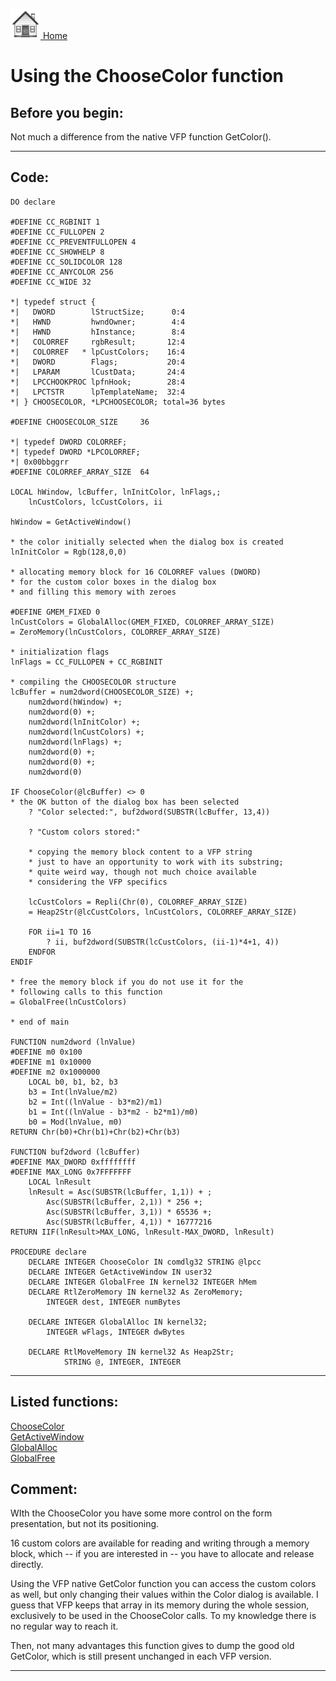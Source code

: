 [<img src="../images/home.png"> Home ](https://github.com/VFPX/Win32API)  

# Using the ChooseColor function

## Before you begin:
Not much a difference from the native VFP function GetColor().  
  
***  


## Code:
```foxpro  
DO declare

#DEFINE CC_RGBINIT 1
#DEFINE CC_FULLOPEN 2
#DEFINE CC_PREVENTFULLOPEN 4
#DEFINE CC_SHOWHELP 8
#DEFINE CC_SOLIDCOLOR 128
#DEFINE CC_ANYCOLOR 256
#DEFINE CC_WIDE 32

*| typedef struct {
*|   DWORD        lStructSize;      0:4
*|   HWND         hwndOwner;        4:4
*|   HWND         hInstance;        8:4
*|   COLORREF     rgbResult;       12:4
*|   COLORREF   * lpCustColors;    16:4
*|   DWORD        Flags;           20:4
*|   LPARAM       lCustData;       24:4
*|   LPCCHOOKPROC lpfnHook;        28:4
*|   LPCTSTR      lpTemplateName;  32:4
*| } CHOOSECOLOR, *LPCHOOSECOLOR; total=36 bytes

#DEFINE CHOOSECOLOR_SIZE     36

*| typedef DWORD COLORREF;
*| typedef DWORD *LPCOLORREF;
*| 0x00bbggrr
#DEFINE COLORREF_ARRAY_SIZE  64

LOCAL hWindow, lcBuffer, lnInitColor, lnFlags,;
	lnCustColors, lcCustColors, ii

hWindow = GetActiveWindow()

* the color initially selected when the dialog box is created
lnInitColor = Rgb(128,0,0)

* allocating memory block for 16 COLORREF values (DWORD)
* for the custom color boxes in the dialog box
* and filling this memory with zeroes

#DEFINE GMEM_FIXED 0
lnCustColors = GlobalAlloc(GMEM_FIXED, COLORREF_ARRAY_SIZE)
= ZeroMemory(lnCustColors, COLORREF_ARRAY_SIZE)

* initialization flags
lnFlags = CC_FULLOPEN + CC_RGBINIT

* compiling the CHOOSECOLOR structure
lcBuffer = num2dword(CHOOSECOLOR_SIZE) +;
	num2dword(hWindow) +;
	num2dword(0) +;
	num2dword(lnInitColor) +;
	num2dword(lnCustColors) +;
	num2dword(lnFlags) +;
	num2dword(0) +;
	num2dword(0) +;
	num2dword(0)

IF ChooseColor(@lcBuffer) <> 0
* the OK button of the dialog box has been selected
	? "Color selected:", buf2dword(SUBSTR(lcBuffer, 13,4))

	? "Custom colors stored:"
	
	* copying the memory block content to a VFP string
	* just to have an opportunity to work with its substring;
	* quite weird way, though not much choice available
	* considering the VFP specifics

	lcCustColors = Repli(Chr(0), COLORREF_ARRAY_SIZE)
	= Heap2Str(@lcCustColors, lnCustColors, COLORREF_ARRAY_SIZE)

	FOR ii=1 TO 16
		? ii, buf2dword(SUBSTR(lcCustColors, (ii-1)*4+1, 4))
	ENDFOR
ENDIF

* free the memory block if you do not use it for the
* following calls to this function
= GlobalFree(lnCustColors)

* end of main

FUNCTION num2dword (lnValue)
#DEFINE m0 0x100
#DEFINE m1 0x10000
#DEFINE m2 0x1000000
	LOCAL b0, b1, b2, b3
	b3 = Int(lnValue/m2)
	b2 = Int((lnValue - b3*m2)/m1)
	b1 = Int((lnValue - b3*m2 - b2*m1)/m0)
	b0 = Mod(lnValue, m0)
RETURN Chr(b0)+Chr(b1)+Chr(b2)+Chr(b3)

FUNCTION buf2dword (lcBuffer)
#DEFINE MAX_DWORD 0xffffffff
#DEFINE MAX_LONG 0x7FFFFFFF
	LOCAL lnResult
	lnResult = Asc(SUBSTR(lcBuffer, 1,1)) + ;
		Asc(SUBSTR(lcBuffer, 2,1)) * 256 +;
		Asc(SUBSTR(lcBuffer, 3,1)) * 65536 +;
		Asc(SUBSTR(lcBuffer, 4,1)) * 16777216
RETURN IIF(lnResult>MAX_LONG, lnResult-MAX_DWORD, lnResult)

PROCEDURE declare
	DECLARE INTEGER ChooseColor IN comdlg32 STRING @lpcc
	DECLARE INTEGER GetActiveWindow IN user32
	DECLARE INTEGER GlobalFree IN kernel32 INTEGER hMem
	DECLARE RtlZeroMemory IN kernel32 As ZeroMemory;
		INTEGER dest, INTEGER numBytes

	DECLARE INTEGER GlobalAlloc IN kernel32;
		INTEGER wFlags, INTEGER dwBytes

	DECLARE RtlMoveMemory IN kernel32 As Heap2Str;
			STRING @, INTEGER, INTEGER  
```  
***  


## Listed functions:
[ChooseColor](../libraries/comdlg32/ChooseColor.md)  
[GetActiveWindow](../libraries/user32/GetActiveWindow.md)  
[GlobalAlloc](../libraries/kernel32/GlobalAlloc.md)  
[GlobalFree](../libraries/kernel32/GlobalFree.md)  

## Comment:
WIth the ChooseColor you have some more control on the form presentation, but not its positioning.  
  
16 custom colors are available for reading and writing through a  memory block, which -- if you are interested in -- you have to allocate and release directly.   
  
Using the VFP native GetColor function you can access the custom colors as well, but only changing their values within the Color dialog is available. I guess that VFP keeps that array in its memory during the whole session, exclusively to be used in the ChooseColor calls. To my knowledge there is no regular way to reach it.  
  
Then, not many advantages this function gives to dump the good old GetColor, which is still present unchanged in each VFP version.  
  
***  

